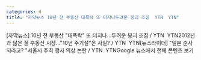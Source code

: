 ```yaml
---
categories: d
title: "자막뉴스 10년 전 부동산 대폭락 또 터지나두려운 붕괴 조짐  YTN  YTN"
---
```

[자막뉴스] 10년 전 부동산 "대폭락" 또 터지나...두려운 붕괴 조짐 / YTN&nbsp;&nbsp;YTN2012년과 닮은 꼴 부동산 시장..."10년 주기설"은 사실? / YTN&nbsp;&nbsp;YTN[뉴스라이더] "일본 순사되라고? "서울시 주최 행사 의상 논란 / YTN&nbsp;&nbsp;YTNGoogle 뉴스에서 전체 콘텐츠 보기